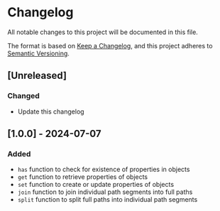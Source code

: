 # Changelog

All notable changes to this project will be documented in this file.

The format is based on [Keep a Changelog](https://keepachangelog.com/en/1.0.0/),
and this project adheres to [Semantic Versioning](https://semver.org/spec/v2.0.0.html).

## [Unreleased]
### Changed
- Update this changelog

## [1.0.0] - 2024-07-07
### Added
- `has` function to check for existence of properties in objects
- `get` function to retrieve properties of objects
- `set` function to create or update properties of objects
- `join` function to join individual path segments into full paths
- `split` function to split full paths into individual path segments
